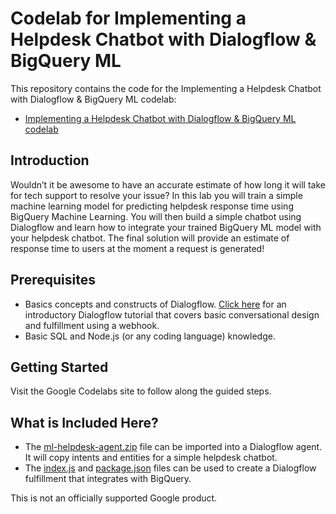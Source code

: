 Codelab for Implementing a Helpdesk Chatbot with Dialogflow & BigQuery ML
============

This repository contains the code for the Implementing a Helpdesk Chatbot with Dialogflow & BigQuery ML codelab:
* [Implementing a Helpdesk Chatbot with Dialogflow & BigQuery ML codelab](https://codelabs.developers.google.com/codelabs/cloud-dialogflow-bqml/index.html)

Introduction
------------
Wouldn’t it be awesome to have an accurate estimate of how long it will take for tech support to resolve your issue? In this lab you will train a simple machine learning model for predicting helpdesk response time using BigQuery Machine Learning.  You will then build a simple chatbot using Dialogflow and learn how to integrate your trained BigQuery ML model with your helpdesk chatbot. The final solution will provide an estimate of response time to users at the moment a request is generated!

Prerequisites
--------------
* Basics concepts and constructs of Dialogflow. [Click here](https://dialogflow.com/docs/tutorial-build-an-agent) for an introductory Dialogflow tutorial that covers basic conversational design and fulfillment using a webhook.
* Basic SQL and Node.js (or any coding language) knowledge.

Getting Started
---------------
Visit the Google Codelabs site to follow along the guided steps.

What is Included Here?
---------------
* The [ml-helpdesk-agent.zip](https://github.com/googlecodelabs/cloud-dialogflow-bqml/blob/master/ml-helpdesk-agent.zip) file can be imported into a Dialogflow agent. It will copy intents and entities for a simple helpdesk chatbot.
* The [index.js](https://github.com/googlecodelabs/cloud-dialogflow-bqml/blob/master/index.js) and [package.json](https://github.com/googlecodelabs/cloud-dialogflow-bqml/blob/master/package.json) files can be used to create a Dialogflow fulfillment that integrates with BigQuery.

This is not an officially supported Google product.
